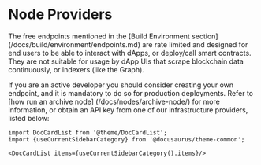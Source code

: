# Node Providers
 
The free endpoints mentioned in the [Build Environment section] (/docs/build/environment/endpoints.md) are rate limited and designed for end users to be able to interact with dApps, or deploy/call smart contracts. They are not suitable for usage by dApp UIs that scrape blockchain data continuously, or indexers (like the Graph).


If you are an active developer you should consider creating your own endpoint, and it is mandatory to do so for production deployments. Refer to [how run an archive node] (/docs/nodes/archive-node/) for more information, or obtain an API key from one of our infrastructure providers, listed below:


```mdx-code-block
import DocCardList from '@theme/DocCardList';
import {useCurrentSidebarCategory} from '@docusaurus/theme-common';

<DocCardList items={useCurrentSidebarCategory().items}/>
```
